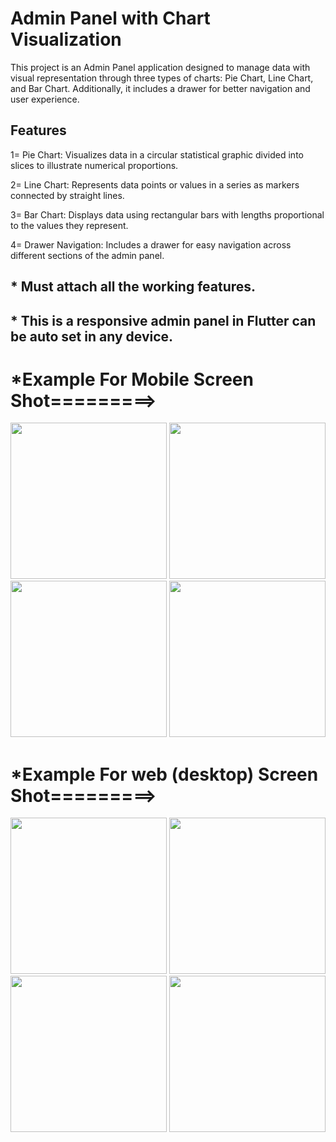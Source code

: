 # Admin Panel with Chart Visualization
 This project is an Admin Panel application designed to manage data with visual representation through three types of charts: Pie Chart, Line Chart, and Bar Chart. Additionally, it includes a drawer for better navigation and user experience.

## Features
 1= Pie Chart: Visualizes data in a circular statistical graphic divided into slices to illustrate numerical proportions.

 2= Line Chart: Represents data points or values in a series as markers connected by straight lines.

 3= Bar Chart: Displays data using rectangular bars with lengths proportional to the values they represent.

 4= Drawer Navigation: Includes a drawer for easy navigation across different sections of the admin panel.

## * Must attach all the working features.
## * This is a responsive admin panel in Flutter can be auto set in any device.

# *Example For Mobile Screen Shot=========>
<img src = "https://github.com/Abhi-GhoGhari/admin_panel/assets/143987211/9ab77f16-7ef1-4111-8013-15223c8883a9" width = "250">
<img src = "https://github.com/Abhi-GhoGhari/admin_panel/assets/143987211/513fc606-2842-4cf9-b367-e2e2bce32a11" width = "250">
<img src = "https://github.com/Abhi-GhoGhari/admin_panel/assets/143987211/8fef75c3-732e-4ea4-961b-2bfd99f22f8e" width = "250">
<img src = "https://github.com/Abhi-GhoGhari/admin_panel/assets/143987211/0e5babb3-c283-4531-97b3-e9510839811b" width = "250">

# *Example For web (desktop) Screen Shot=========>
<img src = "https://github.com/Abhi-GhoGhari/admin_panel/assets/143987211/7c2ef4b5-7b65-4896-a1a4-3bc06e106162" width = "250">
<img src = "https://github.com/Abhi-GhoGhari/admin_panel/assets/143987211/7677f790-c8ed-4988-917c-b6eeac4ea4f7" width = "250">
<img src = "https://github.com/Abhi-GhoGhari/admin_panel/assets/143987211/3f36d598-5f91-4523-946a-b1b80d5c6e8e" width = "250">
<img src = "https://github.com/Abhi-GhoGhari/admin_panel/assets/143987211/18740d84-6e99-4de2-8e77-0a9c5fa71915" width = "250">









